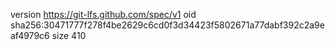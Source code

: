 version https://git-lfs.github.com/spec/v1
oid sha256:30471777f278f4be2629c6cd0f3d34423f5802671a77dabf392c2a9eaf4979c6
size 410
